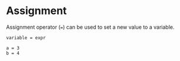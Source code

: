 # Assignment

Assignment operator (`=`) can be used to set a new value to a variable.

```title="Syntax"
variable = expr
```

```title="Example"
a = 3
b = 4
```
